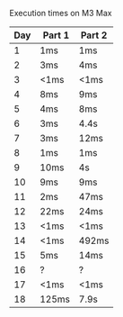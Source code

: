 Execution times on M3 Max

| Day | Part 1 | Part 2 |
--- | --- | ---
| 1 | 1ms | 1ms |
| 2 | 3ms | 4ms |
| 3 | <1ms | <1ms |
| 4 | 8ms | 9ms |
| 5 | 4ms | 8ms |
| 6 | 3ms | 4.4s |
| 7 | 3ms | 12ms |
| 8 | 1ms | 1ms |
| 9 | 10ms | 4s |
| 10 | 9ms | 9ms |
| 11 | 2ms | 47ms |
| 12 | 22ms | 24ms |
| 13 | <1ms | <1ms |
| 14 | <1ms | 492ms |
| 15 | 5ms | 14ms |
| 16 | ? | ? |
| 17 | <1ms | <1ms |
| 18 | 125ms | 7.9s |